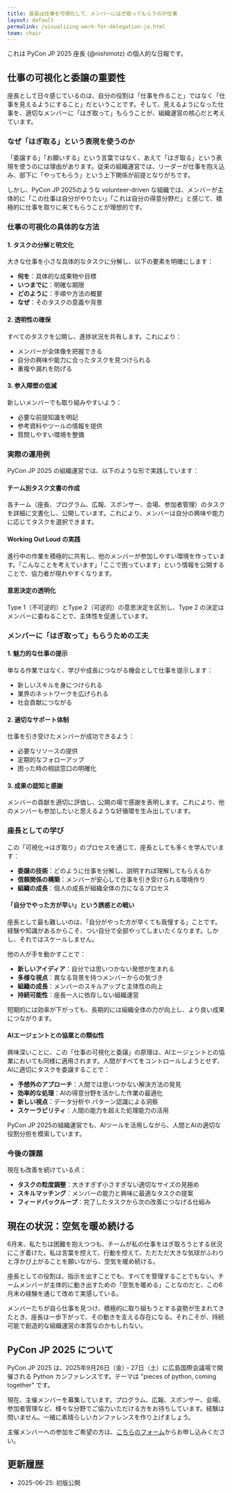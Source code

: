 ```yaml
---
title: 座長は仕事を可視化して、メンバーにはぎ取ってもらうのが仕事
layout: default
permalink: /visualizing-work-for-delegation-ja.html
team: chair
---
```


これは PyCon JP 2025 座長 (@nishimotz) の個人的な日報です。

## 仕事の可視化と委譲の重要性

座長として日々感じているのは、自分の役割は「仕事を作ること」ではなく「仕事を見えるようにすること」だということです。そして、見えるようになった仕事を、適切なメンバーに「はぎ取って」もらうことが、組織運営の核心だと考えています。

### なぜ「はぎ取る」という表現を使うのか

「委譲する」「お願いする」という言葉ではなく、あえて「はぎ取る」という表現を使うのには理由があります。従来の組織運営では、リーダーが仕事を抱え込み、部下に「やってもらう」という上下関係が前提となりがちです。

しかし、PyCon JP 2025のような volunteer-driven な組織では、メンバーが主体的に「この仕事は自分がやりたい」「これは自分の得意分野だ」と感じて、積極的に仕事を取りに来てもらうことが理想的です。

### 仕事の可視化の具体的な方法

#### 1. タスクの分解と明文化

大きな仕事を小さな具体的なタスクに分解し、以下の要素を明確にします：

- **何を**：具体的な成果物や目標
- **いつまでに**：明確な期限
- **どのように**：手順や方法の概要
- **なぜ**：そのタスクの意義や背景

#### 2. 透明性の確保

すべてのタスクを公開し、進捗状況を共有します。これにより：

- メンバーが全体像を把握できる
- 自分の興味や能力に合ったタスクを見つけられる
- 重複や漏れを防げる

#### 3. 参入障壁の低減

新しいメンバーでも取り組みやすいよう：

- 必要な前提知識を明記
- 参考資料やツールの情報を提供
- 質問しやすい環境を整備

### 実際の運用例

PyCon JP 2025 の組織運営では、以下のような形で実践しています：

#### チーム別タスク文書の作成

各チーム（座長、プログラム、広報、スポンサー、会場、参加者管理）のタスクを詳細に文書化し、公開しています。これにより、メンバーは自分の興味や能力に応じてタスクを選択できます。

#### Working Out Loud の実践

進行中の作業を積極的に共有し、他のメンバーが参加しやすい環境を作っています。「こんなことを考えています」「ここで困っています」という情報を公開することで、協力者が現れやすくなります。

#### 意思決定の透明化

Type 1（不可逆的）とType 2（可逆的）の意思決定を区別し、Type 2 の決定はメンバーに委ねることで、主体性を促進しています。

### メンバーに「はぎ取って」もらうための工夫

#### 1. 魅力的な仕事の提示

単なる作業ではなく、学びや成長につながる機会として仕事を提示します：

- 新しいスキルを身につけられる
- 業界のネットワークを広げられる
- 社会貢献につながる

#### 2. 適切なサポート体制

仕事を引き受けたメンバーが成功できるよう：

- 必要なリソースの提供
- 定期的なフォローアップ
- 困った時の相談窓口の明確化

#### 3. 成果の認知と感謝

メンバーの貢献を適切に評価し、公開の場で感謝を表明します。これにより、他のメンバーも参加したいと思えるような好循環を生み出しています。

### 座長としての学び

この「可視化→はぎ取り」のプロセスを通じて、座長としても多くを学んでいます：

- **委譲の技術**：どのように仕事を分解し、説明すれば理解してもらえるか
- **信頼関係の構築**：メンバーが安心して仕事を引き受けられる環境作り
- **組織の成長**：個人の成長が組織全体の力になるプロセス

#### 「自分でやった方が早い」という誘惑との戦い

座長として最も難しいのは、「自分がやった方が早くても我慢する」ことです。経験や知識があるからこそ、つい自分で全部やってしまいたくなります。しかし、それではスケールしません。

他の人が手を動かすことで：
- **新しいアイディア**：自分では思いつかない発想が生まれる
- **多様な視点**：異なる背景を持つメンバーからの気づき
- **組織の成長**：メンバーのスキルアップと主体性の向上
- **持続可能性**：座長一人に依存しない組織運営

短期的には効率が下がっても、長期的には組織全体の力が向上し、より良い成果につながります。

#### AIエージェントとの協業との類似性

興味深いことに、この「仕事の可視化と委譲」の原理は、AIエージェントとの協業においても同様に適用されます。人間がすべてをコントロールしようとせず、AIに適切にタスクを委譲することで：

- **予想外のアプローチ**：人間では思いつかない解決方法の発見
- **効率的な処理**：AIの得意分野を活かした作業の最適化
- **新しい視点**：データ分析や パターン認識による洞察
- **スケーラビリティ**：人間の能力を超えた処理能力の活用

PyCon JP 2025の組織運営でも、AIツールを活用しながら、人間とAIの適切な役割分担を模索しています。

### 今後の課題

現在も改善を続けている点：

- **タスクの粒度調整**：大きすぎず小さすぎない適切なサイズの見極め
- **スキルマッチング**：メンバーの能力と興味に最適なタスクの提案
- **フィードバックループ**：完了したタスクから次の改善につなげる仕組み

## 現在の状況：空気を暖め続ける

6月末、私たちは困難を抱えつつも、チームが私の仕事をはぎ取ろうとする状況にこぎ着けた。私は言葉を控えて、行動を控えて、ただただ大きな気球がふわりと浮かび上がることを願いながら、空気を暖め続ける。

座長としての役割は、指示を出すことでも、すべてを管理することでもない。チームメンバーが主体的に動き出すための「空気を暖める」ことなのだと、この6月末の経験を通じて改めて実感している。

メンバーたちが自ら仕事を見つけ、積極的に取り組もうとする姿勢が生まれてきたとき、座長は一歩下がって、その動きを支える存在になる。それこそが、持続可能で創造的な組織運営の本質なのかもしれない。

## PyCon JP 2025 について

PyCon JP 2025 は、2025年9月26日（金）・27日（土）に広島国際会議場で開催される Python カンファレンスです。テーマは "pieces of python, coming together" です。

現在、主催メンバーを募集しています。プログラム、広報、スポンサー、会場、参加者管理など、様々な分野でご協力いただける方をお待ちしています。経験は問いません。一緒に素晴らしいカンファレンスを作り上げましょう。

主催メンバーへの参加をご希望の方は、[こちらのフォーム](https://forms.gle/7irqYKhZVj7AY7LfA)からお申し込みください。

## 更新履歴

- 2025-06-25: 初版公開
